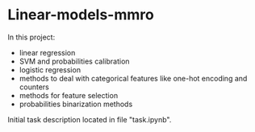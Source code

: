 # Linear-models-mmro

In this project:
* linear regression
* SVM and probabilities calibration
* logistic regression
* methods to deal with categorical features like one-hot encoding and counters
* methods for feature selection
* probabilities binarization methods

Initial task description located in file "task.ipynb".
